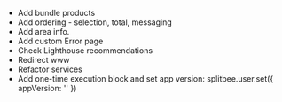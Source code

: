 - Add bundle products
- Add ordering - selection, total, messaging
- Add area info.
- Add custom Error page
- Check Lighthouse recommendations
- Redirect www
- Refactor services
- Add one-time execution block and set app version: splitbee.user.set({ appVersion: '' })

